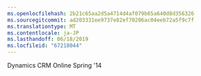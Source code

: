 ```yaml
---
ms.openlocfilehash: 2b21c65aa2d5a4714d4af079b65a640d8d356326
ms.sourcegitcommit: ad203331ee9737e82ef70206ac04eeb72a5f9c7f
ms.translationtype: MT
ms.contentlocale: ja-JP
ms.lasthandoff: 06/18/2019
ms.locfileid: "67218044"
---
```

Dynamics CRM Online Spring '14
